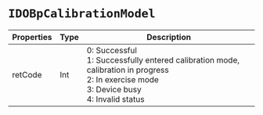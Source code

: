 # `IDOBpCalibrationModel`

| Properties | Type | Description |
| ----------- | ------- | ------------ |
| retCode | Int | 0: Successful<br/>1: Successfully entered calibration mode, calibration in progress<br/>2: In exercise mode<br/>3: Device busy<br/>4: Invalid status|
